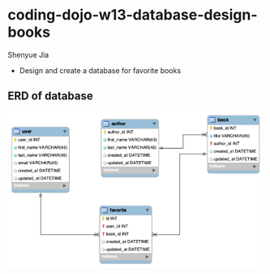 # coding-dojo-w13-database-design-books

Shenyue Jia

- Design and create a database for favorite books

## ERD of database

![png](https://github.com/jiashenyue/coding-dojo-w13-database-design-books/blob/main/book_erd.png)
